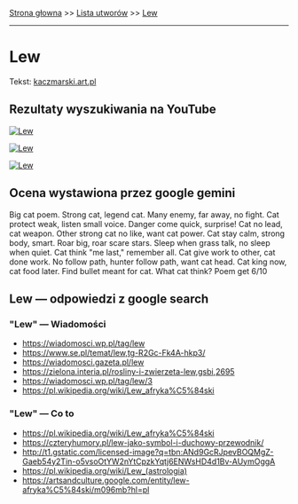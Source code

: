 [Strona głowna](../index.md) >> [Lista utworów](../list.md) >> [Lew](254.md)

---

# Lew

Tekst: [kaczmarski.art.pl](https://www.kaczmarski.art.pl/tworczosc/wiersze/lew/)

## Rezultaty wyszukiwania na YouTube

[![Lew](http://img.youtube.com/vi/ji0_DFmeDiE/0.jpg)](https://www.youtube.com/watch?v=ji0_DFmeDiE "Lew, wyk. Jakub Sienkiewicz, sł. Jacek Kaczmarski, muz. Zbigniew Łapiński - YouTube")

[![Lew](http://img.youtube.com/vi/9XDMLBpP7Mg/0.jpg)](https://www.youtube.com/watch?v=9XDMLBpP7Mg "Jacek Kaczmarski - Ballada o drapieżnej bestii - YouTube")

[![Lew](http://img.youtube.com/vi/cof6hDLX4io/0.jpg)](https://www.youtube.com/watch?v=cof6hDLX4io "Jacek Kaczmarski - Ballada o drapieżnej bestii  Tekst - YouTube")

## Ocena wystawiona przez google gemini

Big cat poem. Strong cat, legend cat. Many enemy, far away, no fight. Cat protect weak, listen small voice. Danger come quick, surprise! Cat no lead, cat weapon. Other strong cat no like, want cat power. Cat stay calm, strong body, smart. Roar big, roar scare stars. Sleep when grass talk, no sleep when quiet. Cat think "me last," remember all. Cat give work to other, cat done work. No follow path, hunter follow path, want cat head. Cat king now, cat food later. Find bullet meant for cat. What cat think? Poem get 6/10


## Lew — odpowiedzi z google search

### "Lew" — Wiadomości

 - <https://wiadomosci.wp.pl/tag/lew>
 - <https://www.se.pl/temat/lew,tg-R2Gc-Fk4A-hkp3/>
 - <https://wiadomosci.gazeta.pl/lew>
 - <https://zielona.interia.pl/rosliny-i-zwierzeta-lew,gsbi,2695>
 - <https://wiadomosci.wp.pl/tag/lew/3>
 - <https://pl.wikipedia.org/wiki/Lew_afryka%C5%84ski>

### "Lew" — Co to

 - <https://pl.wikipedia.org/wiki/Lew_afryka%C5%84ski>
 - <https://czteryhumory.pl/lew-jako-symbol-i-duchowy-przewodnik/>
 - <http://t1.gstatic.com/licensed-image?q=tbn:ANd9GcRJpevBOQMgZ-Gaeb54y2Tin-o5vsoOtYW2nYtCpzkYqtj6ENWsHD4d1Bv-AUymOggA>
 - <https://pl.wikipedia.org/wiki/Lew_(astrologia)>
 - <https://artsandculture.google.com/entity/lew-afryka%C5%84ski/m096mb?hl=pl>

